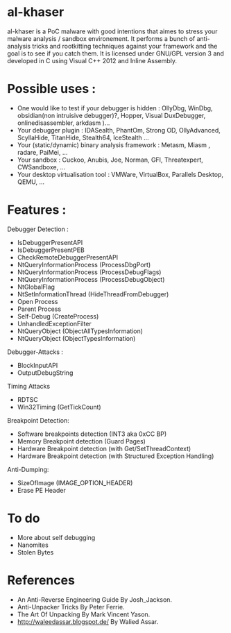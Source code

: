 al-khaser
=========

al-khaser is a PoC malware with good intentions that aimes to stress your malware analysis / sandbox environement.
It performs a bunch of anti-analysis tricks and rootkitting techniques against your framework and the goal is to see if you catch them.
It is licensed under GNU/GPL version 3 and developed in C using Visual C++ 2012 and Inline Assembly.

# Possible uses :

- One would like to test if your debugger is hidden : OllyDbg, WinDbg, obsidian(non intruisive debugger)?, Hopper, Visual DuxDebugger, onlinedisassembler, arkdasm )...
- Your debugger plugin : IDASealth, PhantOm, Strong OD, OllyAdvanced, ScyllaHide, TitanHide, Stealth64, IceStealth ...
- Your (static/dynamic) binary analysis framework : Metasm, Miasm , radare, PaiMei, ...
- Your sandbox : Cuckoo, Anubis, Joe, Norman, GFI, Threatexpert, CWSandboxe, ...
- Your desktop virtualisation tool : VMWare, VirtualBox, Parallels Desktop, QEMU, ...

# Features :

Debugger Detection :
- IsDebuggerPresentAPI
- IsDebuggerPresentPEB
- CheckRemoteDebuggerPresentAPI
- NtQueryInformationProcess (ProcessDbgPort)
- NtQueryInformationProcess (ProcessDebugFlags)
- NtQueryInformationProcess (ProcessDebugObject)
- NtGlobalFlag
- NtSetInformationThread (HideThreadFromDebugger)
- Open Process
- Parent Process
- Self-Debug (CreateProcess)
- UnhandledExceptionFilter
- NtQueryObject (ObjectAllTypesInformation)
- NtQueryObject (ObjectTypesInformation)


Debugger-Attacks :
- BlockInputAPI
- OutputDebugString

Timing Attacks
- RDTSC
- Win32Timing (GetTickCount) 

Breakpoint Detection:
- Software breakpoints detection (INT3 aka 0xCC BP)
- Memory Breakpoint detection (Guard Pages)
- Hardware Breakpoint detection (with Get/SetThreadContext)
- Hardware Breakpoint detection (with Structured Exception Handling)

Anti-Dumping:
- SizeOfImage (IMAGE_OPTION_HEADER)
- Erase PE Header

# To do

+ More about self debugging
+ Nanomites
+ Stolen Bytes


# References

- An Anti-Reverse Engineering Guide By Josh_Jackson.
- Anti-Unpacker Tricks By Peter Ferrie.
- The Art Of Unpacking By Mark Vincent Yason.
- http://waleedassar.blogspot.de/ By Walied Assar.



